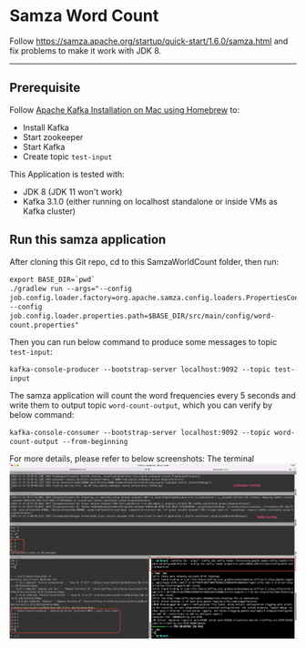 # Samza Word Count
Follow https://samza.apache.org/startup/quick-start/1.6.0/samza.html and fix problems to make it work with JDK 8.
<hr>

## Prerequisite

Follow [Apache Kafka Installation on Mac using Homebrew](https://medium.com/@Ankitthakur/apache-kafka-installation-on-mac-using-homebrew-a367cdefd273) to:
- Install Kafka
- Start zookeeper
- Start Kafka
- Create topic `test-input`

This Application is tested with:
- JDK 8 (JDK 11 won't work)
- Kafka 3.1.0 (either running on localhost standalone or inside VMs as Kafka cluster)

## Run this samza application
After cloning this Git repo, cd to this SamzaWorldCount folder, then run:
```
export BASE_DIR=`pwd`
./gradlew run --args="--config job.config.loader.factory=org.apache.samza.config.loaders.PropertiesConfigLoaderFactory --config job.config.loader.properties.path=$BASE_DIR/src/main/config/word-count.properties"
```

Then you can run below command to produce some messages to topic `test-input`:
```
kafka-console-producer --bootstrap-server localhost:9092 --topic test-input
```

The samza application will count the word frequencies every 5 seconds and write them to output topic `word-count-output`, which you can verify
by below command:
```
kafka-console-consumer --bootstrap-server localhost:9092 --topic word-count-output --from-beginning
```

For more details, please refer to below screenshots:
The terminal
![The terminal](./docs/Terminal.png)



